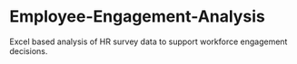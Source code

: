 # Employee-Engagement-Analysis
Excel based analysis of HR survey data to support workforce engagement decisions.
